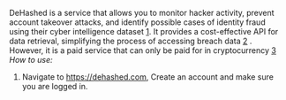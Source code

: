 
DeHashed is a service that allows you to monitor hacker activity, prevent account takeover attacks, and identify possible cases of identity fraud using their cyber intelligence dataset [1](https://dehashed.com/). It provides a cost-effective API for data retrieval, simplifying the process of accessing breach data [2](https://risk3sixty.com/2022/10/14/understanding-password-breach-data/) . However, it is a paid service that can only be paid for in cryptocurrency [3](https://aojanzen.github.io/blog/html/2022/05/30/huntingbreachedpasswordswithdehashed.html) 
*How to use:*
1. Navigate to https://dehashed.com, Create an account and make sure you are logged in.

